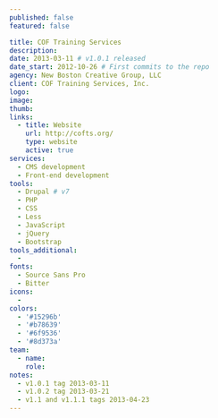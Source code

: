 ```yaml
---
published: false
featured: false

title: COF Training Services
description:
date: 2013-03-11 # v1.0.1 released
date_start: 2012-10-26 # First commits to the repo
agency: New Boston Creative Group, LLC
client: COF Training Services, Inc.
logo:
image:
thumb:
links:
  - title: Website
    url: http://cofts.org/
    type: website
    active: true
services:
  - CMS development
  - Front-end development
tools:
  - Drupal # v7
  - PHP
  - CSS
  - Less
  - JavaScript
  - jQuery
  - Bootstrap
tools_additional:
  -
fonts:
  - Source Sans Pro
  - Bitter
icons:
  -
colors:
  - '#15296b'
  - '#b78639'
  - '#6f9536'
  - '#8d373a'
team:
  - name:
    role:
notes:
  - v1.0.1 tag 2013-03-11
  - v1.0.2 tag 2013-03-21
  - v1.1 and v1.1.1 tags 2013-04-23
---
```

